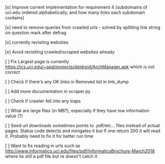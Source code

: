 [x] Improve current implementation for requirement 4 (subdomains of uci.edu ordered alphabetically, and how many links each subdomain contains)

[x] need to remove queries from crawled urls
    - solved by splitting link string on question mark after defrag

[x] currently revisting websites

[x] Avoid revisiting crawled/scraped websites already

[ ] Fix Largest page is currently https://ics.uci.edu/~seal/projects/deldroid/ArchManager.apk which is not correct

[ ] Check if there's any OK links in Removed list in link_dump

[ ] Add more documentation in scraper.py

[ ] Check if crawler fell into any traps

[ ] What are large files (in MB?), especially if they have low information value (?)

[ ] Seed url downloads sometimes points to .pdf/etc... files instead of actual pages. Status code detects and minigates it but if one return 200 it will read it. Probably need to fix it for better run time

[ ] Want to fix reading in urls such as http://www.informatics.uci.edu/files/pdf/InformaticsBrochure-March2018 where its still a pdf file but re doesn't catch it
